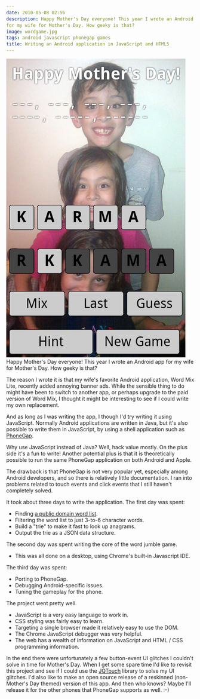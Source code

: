 ```yaml
---
date: 2010-05-08 02:56
description: Happy Mother's Day everyone! This year I wrote an Android app
for my wife for Mother's Day. How geeky is that?
image: wordgame.jpg
tags: android javascript phonegap games
title: Writing an Android application in JavaScript and HTML5
---
```


![Screenshot of word game](/assets/posts/2010-05-08-Writing_an_Android_application_in_JavaScript_and_HTML5-wordgame.jpg)
Happy Mother's Day everyone! This year I wrote an Android app for my wife for
Mother's Day. How geeky is that?

The reason I wrote it is that my wife's favorite Android application, Word Mix
Lite, recently added annoying banner ads. While the sensible thing to do might
have been to switch to another app, or perhaps upgrade to the paid version of
Word Mix, I thought it might be interesting to see if I could write my own
replacement.

And as long as I was writing the app, I though I'd try writing it using
JavaScript. Normally Android applications are written in Java, but it's also
possible to write them in JavaScript, by using a shell application such as
[PhoneGap](http://phonegap.pbworks.com/Getting-Started-with-PhoneGap-\(Android\)).

Why use JavaScript instead of Java? Well, hack value mostly. On the plus side
it's a fun to write! Another potential plus is that it is theoretically
possible to run the same PhoneGap application on both Android and Apple.

The drawback is that PhoneGap is not very popular yet, especially among
Android developers, and so there is relatively little documentation. I ran
into problems related to touch events and click events that I still haven't
completely solved.

It took about three days to write the application. The first day was spent:

* Finding [a public domain word list](http://wordlist.sourceforge.net/12dicts-readme.html).
* Filtering the word list to just 3-to-6 character words.
* Build a "trie" to make it fast to look up anagrams.
* Output the trie as a JSON data structure.

The second day was spent writing the core of the word jumble game.

* This was all done on a desktop, using Chrome's built-in Javascript IDE.

The third day was spent:

* Porting to PhoneGap.
* Debugging Android-specific issues.
* Tuning the gameplay for the phone.

The project went pretty well.

* JavaScript is a very easy language to work in.
* CSS styling was fairly easy to learn.
* Targeting a single browser made it relatively easy to use the DOM.
* The Chrome JavaScript debugger was very helpful.
* The web has a wealth of information on JavaScript and HTML / CSS programming information.

In the end there were unfortunately a few button-event UI glitches I couldn't
solve in time for Mother's Day. When I get some spare time I'd like to revisit
this project and see if I could use the [JQTouch](http://www.jqtouch.com/)
library to solve my UI glitches. I'd also like to make an open source release
of a reskinned (non-Mother's Day themed) version of this app. And then who
knows? Maybe I'll release it for the other phones that PhoneGap supports as
well. :-)
